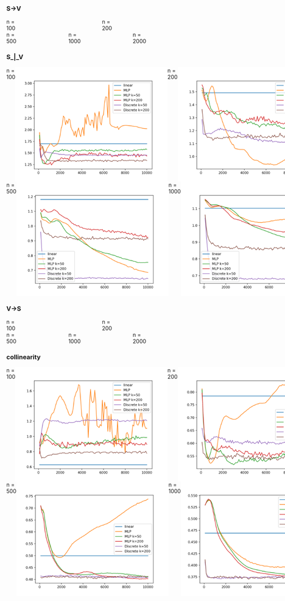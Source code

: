 ### S->V
<div style="display: flex;">
    n = 100
    <img src="compare/S->V_100.png" alt="" width="400">
    n = 200
    <img src="compare/S->V_200.png" alt="" width="400">
</div>
<div style="display: flex;">
    n = 500
    <img src="compare/S->V_500.png" alt="" width="400">
    n = 1000
    <img src="compare/S->V_1000.png" alt="" width="400">
    n = 2000
    <img src="compare/S->V_2000.png" alt="" width="400">
</div>

### S_|_V
<div style="display: flex;">
    n = 100
    <img src="compare/S_|_V_100.png" alt="" width="400">
    n = 200
    <img src="compare/S_|_V_200.png" alt="" width="400">
</div>
<div style="display: flex;">
    n = 500
    <img src="compare/S_|_V_500.png" alt="" width="400">
    n = 1000
    <img src="compare/S_|_V_1000.png" alt="" width="400">
    n = 2000
    <img src="compare/S_|_V_2000.png" alt="" width="400">
</div>

### V->S
<div style="display: flex;">
    n = 100
    <img src="compare/V->S_100.png" alt="" width="400">
    n = 200
    <img src="compare/V->S_200.png" alt="" width="400">
</div>
<div style="display: flex;">
    n = 500
    <img src="compare/V->S_500.png" alt="" width="400">
    n = 1000
    <img src="compare/V->S_1000.png" alt="" width="400">
    n = 2000
    <img src="compare/V->S_2000.png" alt="" width="400">
</div>

### collinearity
<div style="display: flex;">
    n = 100
    <img src="compare/collinearity_100.png" alt="" width="400">
    n = 200
    <img src="compare/collinearity_200.png" alt="" width="400">
</div>
<div style="display: flex;">
    n = 500
    <img src="compare/collinearity_500.png" alt="" width="400">
    n = 1000
    <img src="compare/collinearity_1000.png" alt="" width="400">
    n = 2000
    <img src="compare/collinearity_2000.png" alt="" width="400">
</div>